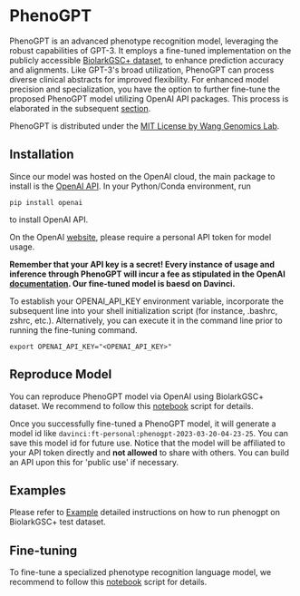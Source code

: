# PhenoGPT

PhenoGPT is an advanced phenotype recognition model, leveraging the robust capabilities of GPT-3. It employs a fine-tuned implementation on the publicly accessible [BiolarkGSC+ dataset](https://github.com/lasigeBioTM/IHP), to enhance prediction accuracy and alignments. Like GPT-3's broad utilization, PhenoGPT can process diverse clinical abstracts for improved flexibility. For enhanced model precision and specialization, you have the option to further fine-tune the proposed PhenoGPT model utilizing OpenAI API packages. This process is elaborated in the subsequent [section](##Fine-tuning).

PhenoGPT is distributed under the [MIT License by Wang Genomics Lab](https://wglab.mit-license.org/).

## Installation
Since our model was hosted on the OpenAI cloud, the main package to install is the [OpenAI API](https://platform.openai.com/docs/api-reference).
In your Python/Conda environment, run
```
pip install openai
```
to install OpenAI API.

On the OpenAI [website](https://platform.openai.com/account/api-keys), please require a personal API token for model usage.

**Remember that your API key is a secret! Every instance of usage and inference through PhenoGPT will incur a fee as stipulated in the OpenAI [documentation](https://openai.com/pricing). Our fine-tuned model is baesd on Davinci.**

To establish your OPENAI_API_KEY environment variable, incorporate the subsequent line into your shell initialization script (for instance, .bashrc, zshrc, etc.). Alternatively, you can execute it in the command line prior to running the fine-tuning command.
```
export OPENAI_API_KEY="<OPENAI_API_KEY>"
```
## Reproduce Model
You can reproduce PhenoGPT model via OpenAI using BiolarkGSC+ dataset. We recommend to follow this [notebook](https://github.com/WGLab/PhenoGPT/blob/main/PhenoGPT.ipynb) script for details.

Once you successfully fine-tuned a PhenoGPT model, it will generate a model id like `davinci:ft-personal:phenogpt-2023-03-20-04-23-25`. You can save this model id for future use. Notice that the model will be affiliated to your API token directly and **not allowed** to share with others. You can build an API upon this for 'public use' if necessary.

## Examples

Please refer to [Example](https://github.com/WGLab/DeepMod2/blob/main/docs/Example.md) detailed instructions on how to run phenogpt on BiolarkGSC+ test dataset.

## Fine-tuning
To fine-tune a specialized phenotype recognition language model, we recommend to follow this [notebook](https://github.com/WGLab/PhenoGPT/blob/main/PhenoGPT.ipynb) script for details.
